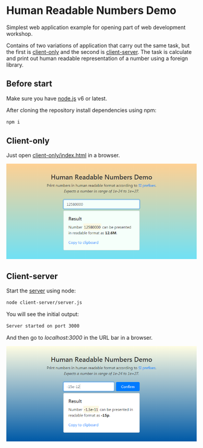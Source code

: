# Human Readable Numbers Demo
Simplest web application example for opening part of web development workshop.

Contains of two variations of application that carry out the same task, but the first is [client-only](#client-only) and the second is [client-server](#client-server). The task is calculate and print out human readable representation of a number using a foreign library.

## Before start
Make sure you have [node.js](https://nodejs.org/en/download/) v6 or latest.

After cloning the repository install dependencies using npm:
```bash
npm i
```

## Client-only
Just open [client-only/index.html](client-only/index.html) in a browser.

![Preview](img/preview-client-only.png)

## Client-server
Start the [server](client-server/server.js) using node:
```bash
node client-server/server.js
```
You will see the initial output:
```bash
Server started on port 3000
```
And then go to *localhost:3000* in the URL bar in a browser.

![Preview](img/preview-client-server.png)
